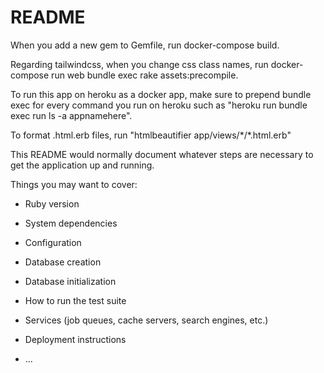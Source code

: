 # README

When you add a new gem to Gemfile, run docker-compose build.

Regarding tailwindcss, when you change css class names, run docker-compose run web bundle exec rake assets:precompile.

To run this app on heroku as a docker app, make sure to prepend bundle exec for every command you run on heroku such as "heroku run bundle exec run ls -a appnamehere".

To format .html.erb files, run "htmlbeautifier app/views/\*/\*.html.erb"

This README would normally document whatever steps are necessary to get the
application up and running.

Things you may want to cover:

* Ruby version

* System dependencies

* Configuration

* Database creation

* Database initialization

* How to run the test suite

* Services (job queues, cache servers, search engines, etc.)

* Deployment instructions

* ...
